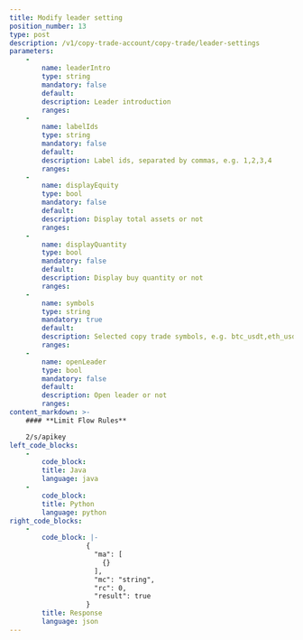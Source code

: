 ```yaml
---
title: Modify leader setting
position_number: 13
type: post
description: /v1/copy-trade-account/copy-trade/leader-settings
parameters:
    -
        name: leaderIntro
        type: string
        mandatory: false
        default:
        description: Leader introduction
        ranges:
    -
        name: labelIds
        type: string
        mandatory: false
        default:
        description: Label ids, separated by commas, e.g. 1,2,3,4
        ranges:
    -
        name: displayEquity
        type: bool
        mandatory: false
        default:
        description: Display total assets or not
        ranges:
    -
        name: displayQuantity
        type: bool
        mandatory: false
        default:
        description: Display buy quantity or not
        ranges:
    -
        name: symbols
        type: string
        mandatory: true
        default:
        description: Selected copy trade symbols, e.g. btc_usdt,eth_usdt
        ranges:
    -
        name: openLeader
        type: bool
        mandatory: false
        default:
        description: Open leader or not
        ranges:
content_markdown: >-
    #### **Limit Flow Rules**

    2/s/apikey
left_code_blocks:
    -
        code_block:
        title: Java
        language: java
    -
        code_block:
        title: Python
        language: python
right_code_blocks:
    -
        code_block: |-
                   {
                     "ma": [
                       {}
                     ],
                     "mc": "string",
                     "rc": 0,
                     "result": true
                   }
        title: Response
        language: json
---
```

